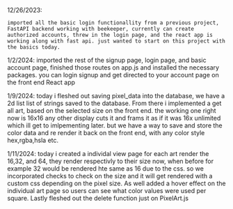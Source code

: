 12/26/2023:

    imported all the basic login functionallity from a previous project, FastAPI backend working with beekeeper, currently can create authorized accounts, threw in the login page, and the react app is working along with fast api. just wanted to start on this project with the basics today.

1/2/2024:
    imported the rest of the signup page, login page, and basic account page, finished those routes on app.js and installed the necessary packages. you can login signup and get directed to your account page on the front end React app

1/9/2024:
    today i fleshed out saving pixel_data into the database, we have a 2d list list of strings saved to the database. From there i implemented a get all art, based on the selected size on the front end. the working one right now is 16x16 any other display cuts it and frams it as if it was 16x unlimited which ill get to imlpementing later. but we have a way to save and store the color data and re render it back on the front end, with any color style hex,rgba,hsla etc.

1/11/2024:
    today i created a individal view page for each art render the 16,32, and 64, they render respectivly to their size now, when before for example 32 would be rendered hte same as 16 due to the css. so we incorporated checks to check on the size and it will get rendered with a custom css depending on the pixel size. As well added a hover effect on the individual art page so users can see what color values were used per square. Lastly fleshed out the delete function just on PixelArt.js
